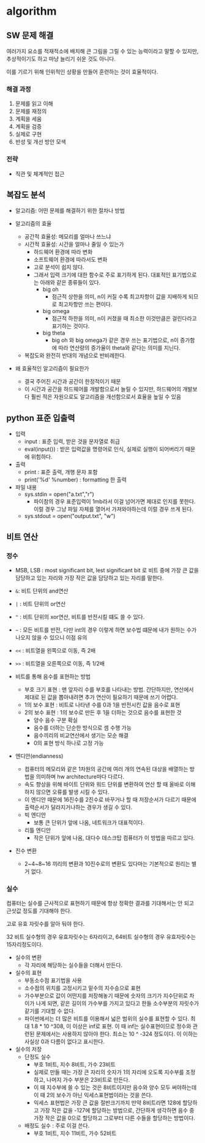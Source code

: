 # algorithm

## SW 문제 해결

여러가지 요소를 적재적소에 배치해 큰 그림을 그릴 수 있는 능력이라고 말할 수 있지만, 추상적이기도 하고 마냥 늘리기 쉬운 것도 아니다.

이를 기르기 위해 인위적인 상황을 만들어 훈련하는 것이 효율적이다. 

### 해결 과정

1. 문제를 읽고 이해
2. 문제를 재정의
3. 계획을 세움
4. 계획을 검증
5. 실제로 구현
6. 반성 및 개선 방안 모색

### 전략

- 직관 및 체계적인 접근

## 복잡도 분석

- 알고리즘: 어떤 문제를 해결하기 위한 절차나 방법
- 알고리즘의 효율
  - 공간적 효율성: 메모리를 얼마나 쓰느냐
  - 시간적 효율성: 시간을 얼마나 줄일 수 있는가
    - 하드웨어 환경에 따라 변화
    - 소프트웨어 환경에 따라서도 변화
    - 고로 분석이 쉽지 않다.
    - 그래서 입력 크기에 대한 함수로 주로 표기하게 된다. 대표적인 표기법으로는 아래와 같은 종류들이 있다.
      - big oh
        - 점근적 상한을 의미, n이 커질 수록 최고차항이 값을 지배하게 되므로 최고차항만 쓰는 편이다.
      - big omega
        - 점근적 하한을 의미, n이 커졌을 때 최소한 이것만큼은 걸린다라고 표기하는 것이다.
      - big theta
        - big oh 와 big omega가 같은 경우 쓰는 표기법으로, n이 증가함에 따라 연산량의 증가율이 theta와 같다는 의미를 지닌다.
  - 복잡도와 완전히 반대의 개념으로 반비례한다.

- 왜 효율적인 알고리즘이 필요한가
  - 결국 주어진 시간과 공간이 한정적이기 때문
  - 이 시간과 공간을 하드웨어를 개발함으로서 늘릴 수 있지만, 하드웨어의 개발보다 훨씬 적은 자원으로도 알고리즘을 개선함으로서 효율을 높일 수 있음

## python 표준 입출력

- 입력
  - input : 표준 입력, 받은 것을 문자열로 취급
  - eval(input()) : 받은 입력값을 명령어로 인식, 실제로 실행이 되어버리기 때문에 위험하다.
- 출력
  - print : 표준 출력, 개행 문자 포함
  - print('%d' %number) : formatting 한 출력
- 파일 내용
  - sys.stdin = open("a.txt","r")
    - 파이참의 경우 표준입력이 1mb라서 이걸 넘어가면 제대로 인지를 못한다. 이럴 경우 그냥 파일 자체를 열어서 가져와야하는데 이럴 경우 쓰게 된다. 
  - sys.stdout = open("output.txt", "w")

## 비트 연산
### 정수


- MSB, LSB : most significant bit, lest significant bit 로 비트 중에 가장 큰 값을 담당하고 있는 자리와 가장 작은 값을 담당하고 있는 자리를 말한다.

- `&`: 비트 단위의 and연산
- `|` : 비트 단위의 or연산
- `^` : 비트 단위의 xor연산, 비트를 반전시킬 떄도 쓸 수 있다.
- `~` : 모든 비트를 반전, 다만 int의 경우 이렇게 하면 보수법 떄문에 내가 원하는 수가 나오지 않을 수 있으니 이점 유의
- `<<` : 비트열을 왼쪽으로 이동, 즉 2배 
- `>>` : 비트열을 오른쪽으로 이동, 즉 1/2배
- 비트를 통해 음수를 표현하는 방법
  - 부호 크기 표현 : 맨 앞자리 수를 부호를 나타내는 방법. 간단하지만, 연산에서 제대로 된 값을 뽑아내려면 추가 연산이 필요하기 때문에 쓰기 어렵다.
  - 1의 보수 표현 : 비트로 나타낸 수를 0과 1을 반전시킨 값을 음수로 표현
  - 2의 보수 표현 : 1의 보수로 만든 후 1을 더하는 것으로 음수를 표현한 것
    - 양수 음수 구분 확실
    - 음수를 더하는 단순한 방식으로 셈 수행 가능
    - 음수끼리의 비교연산에서 생기는 모순 해결
    - 0의 표현 방식 하나로 고정 가능
- 엔디안(endianness)
  - 컴퓨터의 메모리와 같은 1차원의 공간에 여러 개의 연속된 대상을 배열하는 방법을 의미하며 hw architecture마다 다르다.
  - 속도 향상을 위해 바이트 단위와 워드 단위를 변환하여 연산 할 때 올바로 이해하지 않으면 오류를 발생 시킬 수 있다.
  - 이 엔디안 때문에 16진수를 2진수로 바꾸거나 할 때 저장순서가 다르기 때문에 출력순서가 달라지거나하는 경우가 생길 수 있다.
  - 빅 엔디안
    - 보통 큰 단위가 앞에 나옴, 네트워크가 대표적이다.
  - 리틀 엔디안
    - 작은 단위가 앞에 나옴, 대다수 데스크탑 컴퓨터가 이 방법을 따르고 있다.
- 진수 변환
  - 2~4~8~16 끼리의 변환과 10진수로의 변환도 있다마는 기본적으로 원리는 별거 없다.

### 실수

컴퓨터는 실수를 근사적으로 표현하기 때문에 항상 정확한 결과를 기대해서는 안 되고 근삿값 정도를 기대해야 한다.

고로 유효 자릿수를 알아 둬야 한다.

32 비트 실수형의 경우 유효자릿수는 6자리이고, 64비트 실수형의 경우 유효자릿수는 15자리정도이다.

- 실수의 변환
  - 각 자리에 해당하는 실수들을 더해서 만든다.
- 실수의 표현
  - 부동소수점 표기법을 사용
  - 소수점의 위치를 고정시키고 밑수의 지수승으로 표현
  - 가수부분으로 값이 어떤지를 저장해놓기 때문에 숫자의 크기가 지수단위로 차이가 나게 되면, 같은 길이의 가수부를 가지고 있다고 한들 소수부분의 자릿수가 같기를 기대할 수 없다.
  - 파이썬에서는 더 많은 비트를 이용해서 넓은 범위의 실수를 표현할 수 있다. 최대 1.8 * 10 ^308, 이 이상은 inf로 표현. 이 때 inf는 실수표현이므로 정수와 관련된 문제에서는 사용하지 않아야 한다. 최소는 10 ^ -324 정도이다. 이 이하는 사실상 0과 다름이 없다고 표시한다.
- 실수의 저장
  - 단정도 실수
    - 부호 1비트, 지수 8비트, 가수 23비트
    - 실제로 만들 때는 가장 큰 자리의 숫자가 1의 자리에 오도록 지수부를 조정하고, 나머지 가수 부분은 23비트로 만든다.
    - 이 때 지수부에 쓸 수 있는 것은 8비트이지만 음수와 양수 모두 써야하는데 이 때 2의 보수가 아닌 익세스표현법이라는 것을 쓴다.
    - 익세스 표현법은 가장 큰 값을 절반크기까지 만약 8비트라면 128에 할당하고 가장 작은 값을 -127에 할당하는 방법으로, 간단하게 생각하면 음수 중 가장 작은 값을 0으로 할당하고 그로부터 다른 수들을 할당하는 방법이다.
  - 배정도 실수 : 주로 이걸 쓴다.
    - 부호 1비트, 지수 11비트, 가수 52비트